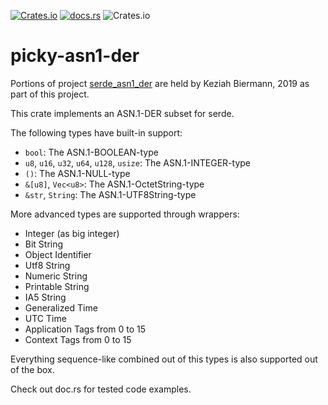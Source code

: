 [![Crates.io](https://img.shields.io/crates/v/picky-asn1-der.svg)](https://crates.io/crates/picky-asn1-der)
[![docs.rs](https://docs.rs/picky-asn1-der/badge.svg)](https://docs.rs/picky-asn1-der)
![Crates.io](https://img.shields.io/crates/l/picky-asn1-der)

# picky-asn1-der

Portions of project [serde_asn1_der](https://github.com/KizzyCode/serde_asn1_der) are held by
Keziah Biermann, 2019 as part of this project.

This crate implements an ASN.1-DER subset for serde.

The following types have built-in support:
 - `bool`: The ASN.1-BOOLEAN-type
 - `u8`, `u16`, `u32`, `u64`, `u128`, `usize`: The ASN.1-INTEGER-type
 - `()`: The ASN.1-NULL-type
 - `&[u8]`, `Vec<u8>`: The ASN.1-OctetString-type
 - `&str`, `String`: The ASN.1-UTF8String-type

More advanced types are supported through wrappers:
- Integer (as big integer)
- Bit String
- Object Identifier
- Utf8 String
- Numeric String
- Printable String
- IA5 String
- Generalized Time
- UTC Time
- Application Tags from 0 to 15
- Context Tags from 0 to 15

Everything sequence-like combined out of this types is also supported out of the box.

Check out doc.rs for tested code examples.

